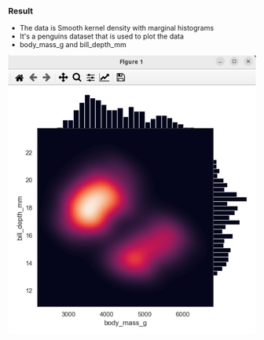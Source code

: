 ### Result
* The data is Smooth kernel density with marginal histograms
* It's a penguins dataset that is used to plot the data
* body_mass_g and bill_depth_mm

<img src="jointgrid-histograns.png" />